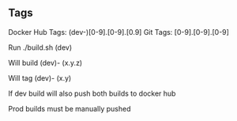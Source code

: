 Tags
----

Docker Hub Tags: (dev-)[0-9].[0-9].[0.9]
Git Tags: [0-9].[0-9].[0-9]

Run ./build.sh <version> (dev)

Will build 
(dev)-<version> (x.y.z)

Will tag
(dev)-<short version> (x.y)

If dev build will also push both builds to docker hub

Prod builds must be manually pushed


